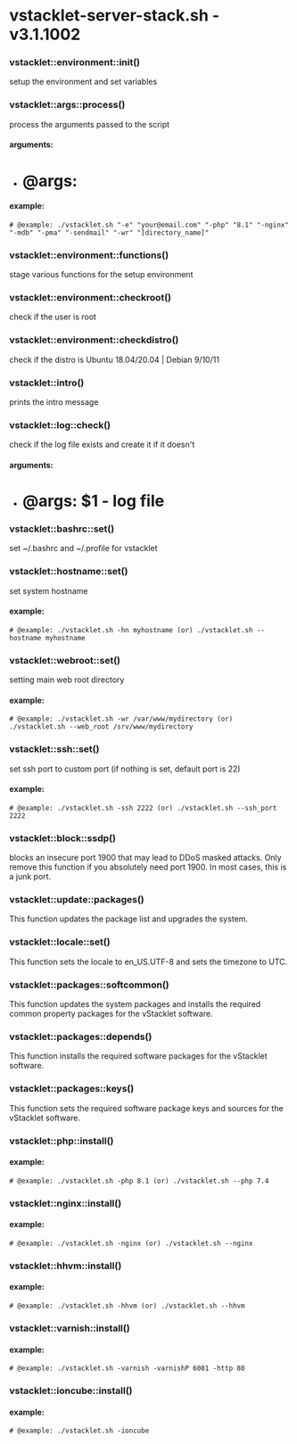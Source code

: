 # vstacklet-server-stack.sh - v3.1.1002


### vstacklet::environment::init()

setup the environment and set variables

### vstacklet::args::process()

process the arguments passed to the script

#### arguments:

- # @args:

#### example:

```
# @example: ./vstacklet.sh "-e" "your@email.com" "-php" "8.1" "-nginx" "-mdb" "-pma" "-sendmail" "-wr" "[directory_name]"
```

### vstacklet::environment::functions()

stage various functions for the setup environment

### vstacklet::environment::checkroot()

check if the user is root

### vstacklet::environment::checkdistro()

check if the distro is Ubuntu 18.04/20.04 | Debian 9/10/11

### vstacklet::intro()

prints the intro message

### vstacklet::log::check()

check if the log file exists and create it if it doesn't

#### arguments:

- # @args: $1 - log file

### vstacklet::bashrc::set()

set ~/.bashrc and ~/.profile for vstacklet

### vstacklet::hostname::set()

set system hostname

#### example:

```
# @example: ./vstacklet.sh -hn myhostname (or) ./vstacklet.sh --hostname myhostname
```

### vstacklet::webroot::set()

setting main web root directory

#### example:

```
# @example: ./vstacklet.sh -wr /var/www/mydirectory (or) ./vstacklet.sh --web_root /srv/www/mydirectory
```

### vstacklet::ssh::set()

set ssh port to custom port (if nothing is set, default port is 22)

#### example:

```
# @example: ./vstacklet.sh -ssh 2222 (or) ./vstacklet.sh --ssh_port 2222
```

### vstacklet::block::ssdp()

blocks an insecure port 1900 that may lead to
DDoS masked attacks. Only remove this function if you absolutely
need port 1900. In most cases, this is a junk port.

### vstacklet::update::packages()

This function updates the package list and upgrades the system.

### vstacklet::locale::set()

This function sets the locale to en_US.UTF-8
and sets the timezone to UTC.

### vstacklet::packages::softcommon()

This function updates the system packages and installs
the required common property packages for the vStacklet software.

### vstacklet::packages::depends()

This function installs the required software packages
for the vStacklet software.

### vstacklet::packages::keys()

This function sets the required software package keys
and sources for the vStacklet software.

### vstacklet::php::install()

#### example:

```
# @example: ./vstacklet.sh -php 8.1 (or) ./vstacklet.sh --php 7.4
```

### vstacklet::nginx::install()

#### example:

```
# @example: ./vstacklet.sh -nginx (or) ./vstacklet.sh --nginx
```

### vstacklet::hhvm::install()

#### example:

```
# @example: ./vstacklet.sh -hhvm (or) ./vstacklet.sh --hhvm
```

### vstacklet::varnish::install()

#### example:

```
# @example: ./vstacklet.sh -varnish -varnishP 6081 -http 80
```

### vstacklet::ioncube::install()

#### example:

```
# @example: ./vstacklet.sh -ioncube
```


